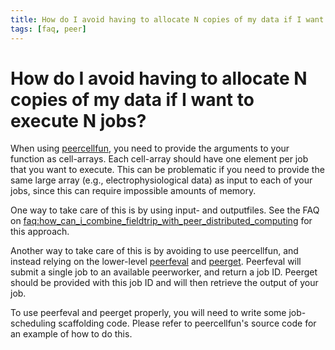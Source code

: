 ```yaml
---
title: How do I avoid having to allocate N copies of my data if I want to execute N jobs?
tags: [faq, peer]
---
```


# How do I avoid having to allocate N copies of my data if I want to execute N jobs?

When using [peercellfun](/reference/peer/peercellfun), you need to provide the arguments to your function as cell-arrays. Each cell-array should have one element per job that you want to execute. This can be problematic if you need to provide the same large array (e.g., electrophysiological data) as input to each of your jobs, since this can require impossible amounts of memory.

One way to take care of this is by using input- and outputfiles. See the FAQ on [faq:how_can_i_combine_fieldtrip_with_peer_distributed_computing](/faq/how_can_i_combine_fieldtrip_with_peer_distributed_computing) for this approach.

Another way to take care of this is by avoiding to use peercellfun, and instead relying on the lower-level [peerfeval](/reference/peer/peerfeval) and [peerget](/reference/peer/peerget). Peerfeval will submit a single job to an available peerworker, and return a job ID. Peerget should be provided with this job ID and will then retrieve the output of your job.

To use peerfeval and peerget properly, you will need to write some job-scheduling scaffolding code. Please refer to peercellfun's source code for an example of how to do this.
